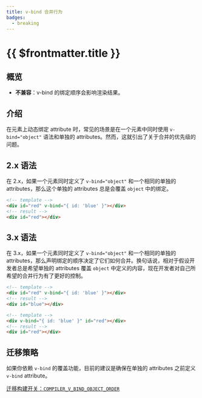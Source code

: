 ```yaml
---
title: v-bind 合并行为
badges:
  - breaking
---
```


# {{ $frontmatter.title }} <MigrationBadges :badges="$frontmatter.badges" />

## 概览

- **不兼容**：v-bind 的绑定顺序会影响渲染结果。

## 介绍

在元素上动态绑定 attribute 时，常见的场景是在一个元素中同时使用 `v-bind="object"` 语法和单独的 attributes。然而，这就引出了关于合并的优先级的问题。

## 2.x 语法

在 2.x，如果一个元素同时定义了 `v-bind="object"` 和一个相同的单独的 attributes，那么这个单独的 attributes 总是会覆盖 `object` 中的绑定。

```html
<!-- template -->
<div id="red" v-bind="{ id: 'blue' }"></div>
<!-- result -->
<div id="red"></div>
```

## 3.x 语法

在 3.x，如果一个元素同时定义了 `v-bind="object"` 和一个相同的单独的 attributes，那么声明绑定的顺序决定了它们如何合并。换句话说，相对于假设开发者总是希望单独的 attributes 覆盖 `object` 中定义的内容，现在开发者对自己所希望的合并行为有了更好的控制。

```html
<!-- template -->
<div id="red" v-bind="{ id: 'blue' }"></div>
<!-- result -->
<div id="blue"></div>

<!-- template -->
<div v-bind="{ id: 'blue' }" id="red"></div>
<!-- result -->
<div id="red"></div>
```

## 迁移策略

如果你依赖 `v-bind` 的覆盖功能，目前的建议是确保在单独的 attributes 之前定义 `v-bind` attribute。

[迁移构建开关：`COMPILER_V_BIND_OBJECT_ORDER`](migration-build.html#兼容性配置)
